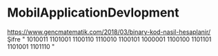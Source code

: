 # MobilApplicationDevlopment
https://www.gencmatematik.com/2018/03/binary-kod-nasil-hesaplanir/  
Şifre " 1010011 1101001 1100110 1110010 1100101 1000001 1100100 1101101 1101001 1101110 "
